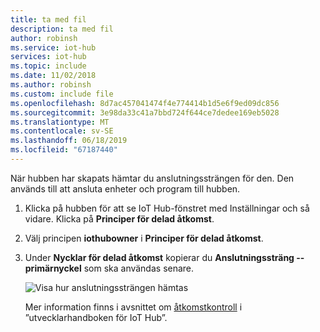 ```yaml
---
title: ta med fil
description: ta med fil
author: robinsh
ms.service: iot-hub
services: iot-hub
ms.topic: include
ms.date: 11/02/2018
ms.author: robinsh
ms.custom: include file
ms.openlocfilehash: 8d7ac457041474f4e774414b1d5e6f9ed09dc856
ms.sourcegitcommit: 3e98da33c41a7bbd724f644ce7dedee169eb5028
ms.translationtype: MT
ms.contentlocale: sv-SE
ms.lasthandoff: 06/18/2019
ms.locfileid: "67187440"
---
```

<!-- this tells how to get the connection string for your hub -->
<!-- This assumes the user is looking at his hub in the portal. -->

När hubben har skapats hämtar du anslutningssträngen för den. Den används till att ansluta enheter och program till hubben. 

1. Klicka på hubben för att se IoT Hub-fönstret med Inställningar och så vidare. Klicka på **Principer för delad åtkomst**.
   
2. Välj principen **iothubowner** i **Principer för delad åtkomst**. 

3. Under **Nycklar för delad åtkomst** kopierar du **Anslutningssträng -- primärnyckel** som ska användas senare.

    ![Visa hur anslutningssträngen hämtas](./media/iot-hub-include-find-connection-string/iot-hub-get-connection-string.png)

    Mer information finns i avsnittet om [åtkomstkontroll](../articles/iot-hub/iot-hub-devguide-security.md) i ”utvecklarhandboken för IoT Hub”.
